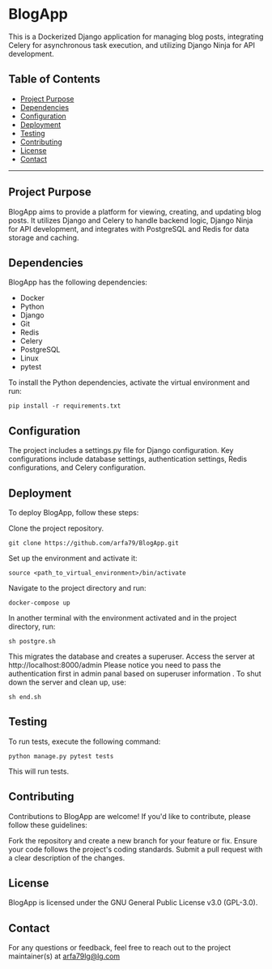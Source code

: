 # BlogApp

This is a Dockerized Django application for managing blog posts, integrating Celery for asynchronous task execution, and utilizing Django Ninja for API development.

## Table of Contents
- [Project Purpose](#project-purpose)
- [Dependencies](#dependencies)
- [Configuration](#configuration)
- [Deployment](#deployment)
- [Testing](#testing)
- [Contributing](#contributing)
- [License](#license)
- [Contact](#contact)

---

## Project Purpose

BlogApp aims to provide a platform for viewing, creating, and updating blog posts. It utilizes Django and Celery to handle backend logic, Django Ninja for API development, and integrates with PostgreSQL and Redis for data storage and caching.
## Dependencies

BlogApp has the following dependencies:
- Docker
- Python
- Django
- Git
- Redis
- Celery
- PostgreSQL
- Linux
- pytest

To install the Python dependencies, activate the virtual environment and run:

    pip install -r requirements.txt

## Configuration

The project includes a settings.py file for Django configuration. Key configurations include database settings, authentication settings, Redis configurations, and Celery configuration.

## Deployment

To deploy BlogApp, follow these steps:

Clone the project repository.

    git clone https://github.com/arfa79/BlogApp.git

Set up the environment and activate it:

    source <path_to_virtual_environment>/bin/activate

Navigate to the project directory and run:

    docker-compose up

In another terminal with the environment activated and in the project directory, run:

    sh postgre.sh

This migrates the database and creates a superuser.
Access the server at http://localhost:8000/admin
Please notice you need to pass the authentication first in admin panal based on superuser information .
To shut down the server and clean up, use:

    sh end.sh

## Testing

To run tests, execute the following command:

    python manage.py pytest tests

This will run tests.

## Contributing

Contributions to BlogApp are welcome! If you'd like to contribute, please follow these guidelines:

Fork the repository and create a new branch for your feature or fix.
Ensure your code follows the project's coding standards.
Submit a pull request with a clear description of the changes.

## License

BlogApp is licensed under the GNU General Public License v3.0 (GPL-3.0).

## Contact

For any questions or feedback, feel free to reach out to the project maintainer(s) at arfa79lg@lg.com

